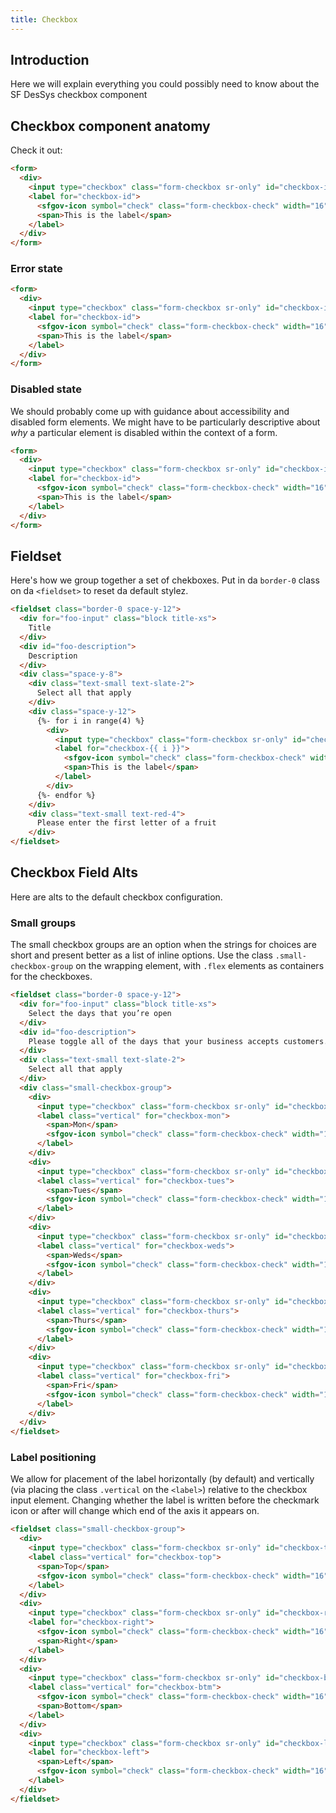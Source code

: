 ```yaml
---
title: Checkbox
---
```


## Introduction

Here we will explain everything you could possibly need to know about the SF DesSys checkbox component

## Checkbox component anatomy

Check it out:

```html
<form>
  <div>
    <input type="checkbox" class="form-checkbox sr-only" id="checkbox-id">
    <label for="checkbox-id">
      <sfgov-icon symbol="check" class="form-checkbox-check" width="16" height="16"></sfgov-icon>
      <span>This is the label</span>
    </label>
  </div>
</form>
```

### Error state

```html highlight="aria-invalid"
<form>
  <div>
    <input type="checkbox" class="form-checkbox sr-only" id="checkbox-id" aria-invalid="true">
    <label for="checkbox-id">
      <sfgov-icon symbol="check" class="form-checkbox-check" width="16" height="16"></sfgov-icon>
      <span>This is the label</span>
    </label>
  </div>
</form>
```

### Disabled state

We should probably come up with guidance about accessibility and disabled form elements. We might have to be particularly descriptive about _why_ a particular element is disabled within the context of a form.

```html highlight="aria-disabled"
<form>
  <div>
    <input type="checkbox" class="form-checkbox sr-only" id="checkbox-id" aria-disabled="true">
    <label for="checkbox-id">
      <sfgov-icon symbol="check" class="form-checkbox-check" width="16" height="16"></sfgov-icon>
      <span>This is the label</span>
    </label>
  </div>
</form>
```

## Fieldset

Here's how we group together a set of chekboxes. Put in da `border-0` class on da `<fieldset>` to reset da default stylez.

```html
<fieldset class="border-0 space-y-12">
  <div for="foo-input" class="block title-xs">
    Title 
  </div>
  <div id="foo-description">
    Description
  </div>
  <div class="space-y-8">
    <div class="text-small text-slate-2">
      Select all that apply
    </div>
    <div class="space-y-12">
      {%- for i in range(4) %}
        <div>
          <input type="checkbox" class="form-checkbox sr-only" id="checkbox-{{ i }}">
          <label for="checkbox-{{ i }}">
            <sfgov-icon symbol="check" class="form-checkbox-check" width="16" height="16"></sfgov-icon>
            <span>This is the label</span>
          </label>
        </div>
      {%- endfor %}
    </div>
    <div class="text-small text-red-4">
      Please enter the first letter of a fruit
    </div>
</fieldset>
```

## Checkbox Field Alts

Here are alts to the default checkbox configuration.
### Small groups

The small checkbox groups are an option when the strings for choices are short and present better as a list of inline options. Use the class `.small-checkbox-group` on the wrapping element, with `.flex` elements as containers for the checkboxes.

```html highlight="small-checkbox-group"
<fieldset class="border-0 space-y-12">
  <div for="foo-input" class="block title-xs">
    Select the days that you’re open
  </div>
  <div id="foo-description">
    Please toggle all of the days that your business accepts customers.
  </div>
  <div class="text-small text-slate-2">
    Select all that apply
  </div>
  <div class="small-checkbox-group">
    <div>
      <input type="checkbox" class="form-checkbox sr-only" id="checkbox-mon">
      <label class="vertical" for="checkbox-mon">
        <span>Mon</span>
        <sfgov-icon symbol="check" class="form-checkbox-check" width="16" height="16"></sfgov-icon>
      </label>
    </div>
    <div>
      <input type="checkbox" class="form-checkbox sr-only" id="checkbox-tues">
      <label class="vertical" for="checkbox-tues">
        <span>Tues</span>
        <sfgov-icon symbol="check" class="form-checkbox-check" width="16" height="16"></sfgov-icon>
      </label>
    </div>
    <div>
      <input type="checkbox" class="form-checkbox sr-only" id="checkbox-weds">
      <label class="vertical" for="checkbox-weds">
        <span>Weds</span>
        <sfgov-icon symbol="check" class="form-checkbox-check" width="16" height="16"></sfgov-icon>
      </label>
    </div>
    <div>
      <input type="checkbox" class="form-checkbox sr-only" id="checkbox-thurs">
      <label class="vertical" for="checkbox-thurs">
        <span>Thurs</span>
        <sfgov-icon symbol="check" class="form-checkbox-check" width="16" height="16"></sfgov-icon>
      </label>
    </div>
    <div>
      <input type="checkbox" class="form-checkbox sr-only" id="checkbox-fri">
      <label class="vertical" for="checkbox-fri">
        <span>Fri</span>
        <sfgov-icon symbol="check" class="form-checkbox-check" width="16" height="16"></sfgov-icon>
      </label>
    </div>
  </div>
</fieldset>
```

### Label positioning

We allow for placement of the label horizontally (by default) and vertically (via placing the class `.vertical` on the `<label>`) relative to the checkbox input element. Changing whether the label is written before the checkmark icon or after will change which end of the axis it appears on.

```html
<fieldset class="small-checkbox-group">
  <div>
    <input type="checkbox" class="form-checkbox sr-only" id="checkbox-top">
    <label class="vertical" for="checkbox-top">
      <span>Top</span>
      <sfgov-icon symbol="check" class="form-checkbox-check" width="16" height="16"></sfgov-icon>
    </label>
  </div>
  <div>
    <input type="checkbox" class="form-checkbox sr-only" id="checkbox-right">
    <label for="checkbox-right">
      <sfgov-icon symbol="check" class="form-checkbox-check" width="16" height="16"></sfgov-icon>
      <span>Right</span>
    </label>
  </div>
  <div>
    <input type="checkbox" class="form-checkbox sr-only" id="checkbox-btm">
    <label class="vertical" for="checkbox-btm">
      <sfgov-icon symbol="check" class="form-checkbox-check" width="16" height="16"></sfgov-icon>
      <span>Bottom</span>
    </label>
  </div>
  <div>
    <input type="checkbox" class="form-checkbox sr-only" id="checkbox-left">
    <label for="checkbox-left">
      <span>Left</span>
      <sfgov-icon symbol="check" class="form-checkbox-check" width="16" height="16"></sfgov-icon>
    </label>
  </div>
</fieldset>
```